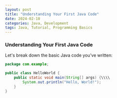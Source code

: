 ```yaml
---
layout: post
title: "Understanding Your First Java Code"
date: 2024-02-10
categories: Java, Development
tags: Java, Tutorial, Programming Basics
---
```


### Understanding Your First Java Code

Let's break down the basic Java code you’ve written:

```java
package com.example;

public class HelloWorld {
    public static void main(String[] args) {\\\\
        System.out.println("Hello, World!");
    }
}
```